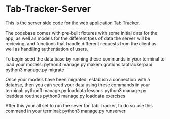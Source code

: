 # Tab-Tracker-Server

This is the server side code for the web application Tab Tracker. 

The codebase comes with pre-built fixtures with some initial data for the app, as well as models for the different tpes of data the server will be recieving, and functions that handle different requests from the client as well as handiling authentiation of users. 

To begin seed the data base by running these commands in your terminal to load your models:
python3 manage.py makemigrations tabtrackerpapi
python3 manage.py migrate

Once your models have been migrated, establish a connection with a databse, then you can seed your data using these commands in your terminal:
python3 manage.py loaddata lessons
python3 manage.py loaddata routines
python3 manage.py loaddata exercises

After this your all set to run the sever for Tab Tracker, to do so use this command in your terminal:
python3 manage.py runserver
